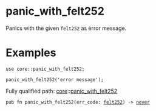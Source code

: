 # panic_with_felt252

Panics with the given `felt252` as error message.
# Examples

```cairo
use core::panic_with_felt252;

panic_with_felt252('error message');
```

Fully qualified path: [core](./core.md)::[panic_with_felt252](./core-panic_with_felt252.md)

<pre><code class="language-cairo">pub fn panic_with_felt252(err_code: <a href="core-felt252.html">felt252</a>) -&gt; <a href="core-never.html">never</a></code></pre>

